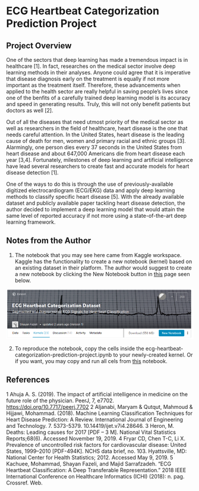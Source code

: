 # ECG Heartbeat Categorization Prediction Project

## Project Overview
One of the sectors that deep learning has made a tremendous impact is in healthcare \[1\]. In fact, researches on the medical sector involve deep learning methods in their analyses. Anyone could agree that it is imperative that disease diagnosis early on the treatment is equally if not more important as the treatment itself. Therefore, these advancements when applied to the health sector are really helpful in saving people’s lives since one of the benfits of a carefully trained deep learning model is its accuracy and speed in generating results. Truly, this will not only benefit patients but doctors as well \[2\]. 

Out of all the diseases that need utmost priority of the medical sector as well as researchers in the field of healthcare, heart disease is the one that needs careful attention. In the United States, heart disease is the leading cause of death for men, women and primary racial and ethnic groups \[3\]. Alarmingly, one person dies every 37 seconds in the United States from heart disease and about 647,000 Americans die from heart disease each year \[3,4\]. Fortunately, milestones of deep learning and artificial intelligence have lead several researchers to create fast and accurate models for heart disease detection \[1\].

One of the ways to do this is through the use of previously-available digitized electrocardiogram (ECG/EKG) data and apply deep learning methods to classify specific heart disease \[5\]. With the already available dataset and publicly available paper tackling heart disease detection, the author decided to implement a deep learning model that would attain the same level of reported accuracy if not more using a state-of-the-art deep learning framework.

## Notes from the Author

1. The notebook that you may see here came from Kaggle workspace. Kaggle has the functionality to create a new notebook (kernel) based on an existing dataset in their platform. The author would suggest to create a new notebook by clicking the New Notebook button in [this](https://www.kaggle.com/shayanfazeli/heartbeat) page seen below.

![image 01](./images/01.png)

2. To reproduce the notebook, copy the cells inside the ecg-heartbeat-categorization-prediction-project.ipynb to your newly-created kernel. Or if you want, you may copy and run all cels from [this](https://www.kaggle.com/eulerium/ecg-heartbeat-categorization-prediction-project) notebook.

## References

1 Ahuja A. S. (2019). The impact of artificial intelligence in medicine on the future role of the physician. PeerJ, 7, e7702. https://doi.org/10.7717/peerj.7702
2 Aljanabi, Maryam & Qutqut, Mahmoud & Hijjawi, Mohammad. (2018). Machine Learning Classification Techniques for Heart Disease Prediction: A Review. International Journal of Engineering and Technology. 7. 5373-5379. 10.14419/ijet.v7i4.28646. 
3 Heron, M. Deaths: Leading causes for 2017 [PDF – 3 M]. National Vital Statistics Reports;68(6). Accessed November 19, 2019.
4 Fryar CD, Chen T-C, Li X. Prevalence of uncontrolled risk factors for cardiovascular disease: United States, 1999–2010 [PDF-494K]. NCHS data brief, no. 103. Hyattsville, MD: National Center for Health Statistics; 2012. Accessed May 9, 2019.
5 Kachuee, Mohammad, Shayan Fazeli, and Majid Sarrafzadeh. “ECG Heartbeat Classification: A Deep Transferable Representation.” 2018 IEEE International Conference on Healthcare Informatics (ICHI) (2018): n. pag. Crossref. Web.